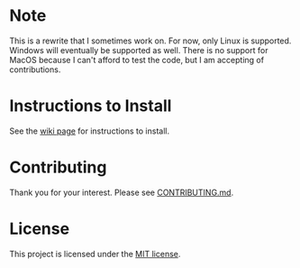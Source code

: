 # Note
This is a rewrite that I sometimes work on. For now, only Linux is supported.
Windows will eventually be supported as well. There is no support for MacOS
because I can't afford to test the code, but I am accepting of contributions.

# Instructions to Install
See the [wiki page](wiki#installation) for instructions to install.

# Contributing
Thank you for your interest. Please see [CONTRIBUTING.md](CONTRIBUTING.md).

# License
This project is licensed under the [MIT license](LICENSE).
